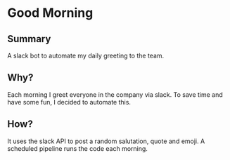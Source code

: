 # Good Morning
## Summary
A slack bot to automate my daily greeting to the team.

## Why?
Each morning I greet everyone in the company via slack. 
To save time and have some fun, I decided to automate this.

## How?
It uses the slack API to post a random salutation, quote and emoji.
A scheduled pipeline runs the code each morning.
